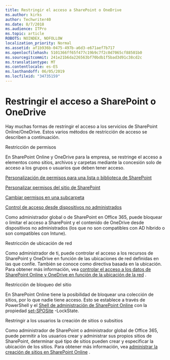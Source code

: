 ```yaml
---
title: Restringir el acceso a SharePoint o OneDrive
ms.author: kirks
author: Techwriter40
ms.date: 8/7/2018
ms.audience: ITPro
ms.topic: article
ROBOTS: NOINDEX, NOFOLLOW
localization_priority: Normal
ms.assetid: af1b936b-0475-497b-a6d3-e671aef7b717
ms.openlocfilehash: 5101366ff65f477c19b9c7f2c0d7065cf88501b0
ms.sourcegitcommit: 241e21b6da226563bf70bdb1f5bad3d91c38cd2c
ms.translationtype: MT
ms.contentlocale: es-ES
ms.lasthandoff: 06/05/2019
ms.locfileid: "34735159"
---
```

# <a name="restrict-access-in-sharepoint-or-onedrive"></a>Restringir el acceso a SharePoint o OneDrive

Hay muchas formas de restringir el acceso a los servicios de SharePoint Online/OneDrive. Estos varios métodos de restricción de acceso se describen a continuación. 

Restricción de permisos

En SharePoint Online y OneDrive para la empresa, se restringe el acceso a elementos como sitios, archivos y carpetas mediante la concesión solo de acceso a los grupos o usuarios que deben tener acceso.

[Personalización de permisos para una lista o biblioteca de SharePoint](https://support.office.com/en-us/article/Customize-permissions-for-a-SharePoint-list-or-library-02d770f3-59eb-4910-a608-5f84cc297782)

[Personalizar permisos del sitio de SharePoint](https://docs.microsoft.com/en-us/sharepoint/customize-sharepoint-site-permissions)

[Cambiar permisos en una subcarpeta](https://support.office.com/en-us/article/Change-the-permissions-on-a-subfolder-5427BD7C-F20A-4F75-8CF2-5359DD45A1A6)

[Control de acceso desde dispositivos no administrados](https://docs.microsoft.com/en-us/sharepoint/control-access-from-unmanaged-devices)

Como administrador global o de SharePoint en Office 365, puede bloquear o limitar el acceso a SharePoint y el contenido de OneDrive desde dispositivos no administrados (los que no son compatibles con AD híbrido o son compatibles con Intune).

Restricción de ubicación de red

Como administrador de ti, puede controlar el acceso a los recursos de SharePoint y OneDrive en función de las ubicaciones de red definidas en las que confíe. También se conoce como directiva basada en la ubicación. Para obtener más información, vea [controlar el acceso a los datos de SharePoint Online y OneDrive en función de la ubicación de la red](https://docs.microsoft.com/en-us/sharepoint/control-access-based-on-network-location) .

Restricción de bloqueo del sitio 

En SharePoint Online tiene la posibilidad de bloquear una colección de sitios, por lo que nadie tiene acceso. Esto se establece a través de PowerShell y el [Shell de administración de SharePoint Online](https://docs.microsoft.com/en-us/powershell/sharepoint/sharepoint-online/connect-sharepoint-online?view=sharepoint-ps) con la propiedad [set-SPOSite](https://docs.microsoft.com/en-us/powershell/module/sharepoint-online/set-sposite?view=sharepoint-ps) -LockState.

Restringir a los usuarios la creación de sitios o subsitios

Como administrador de SharePoint o administrador global de Office 365, puede permitir a los usuarios crear y administrar sus propios sitios de SharePoint, determinar qué tipo de sitios pueden crear y especificar la ubicación de los sitios. Para obtener más información, vea [administrar la creación de sitios en SharePoint Online](https://docs.microsoft.com/en-us/sharepoint/manage-site-creation) .

